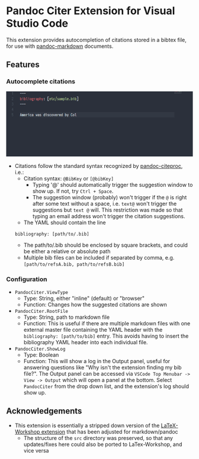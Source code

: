 # Pandoc Citer Extension for Visual Studio Code

This extension provides autocompletion of citations stored in a bibtex file, for use with [pandoc-markdown](https://pandoc.org/) documents. 

## Features

### Autocomplete citations

![Example of citation autocomplete](imgs/exmplCiter.gif)

- Citations follow the standard syntax recognized by [pandoc-citeproc](https://github.com/jgm/pandoc-citeproc), i.e.: 
    - Citation syntax: `@BibKey` or `[@bibKey]`
        + Typing '@' should automatically trigger the suggestion window to show up. If not, try `Ctrl + Space`.
        + The suggestion window (probably) won't trigger if the `@` is right after some text without a space, i.e. `text@` won't trigger the suggestions but `text @` will. This restriction was made so that typing an email address won't trigger the citation suggestions.
    - The YAML should contain the line 
    ```
    bibliography: [path/to/.bib]
    ```
    - The path/to/.bib should be enclosed by square brackets, and could be either a relative or absolute path
    - Multiple bib files can be included if separated by comma, e.g. `[path/to/refsA.bib, path/to/refsB.bib]`

### Configuration

- `PandocCiter.ViewType`
    + Type: String, either "inline" (default) or "browser"
    + Function: Changes how the suggested citations are shown
- `PandocCiter.RootFile`
    + Type: String, path to markdown file
    + Function: This is useful if there are multiple markdown files with one external master file containing the YAML header with the `bibliography: [path/to/bib]` entry. This avoids having to insert the bibliography YAML header into each individual file. 
- `PandocCiter.ShowLog`
    + Type: Boolean
    + Function: This will show a log in the Output panel, useful for answering questions like "Why isn't the extension finding my bib file?". The Output panel can be accessed via `VSCode Top Menubar -> View -> Output` which will open a panel at the bottom. Select `PandocCiter` from the drop down list, and the extension's log should show up.

## Acknowledgements

- This extension is essentially a stripped down version of the [LaTeX-Workshop extension](https://github.com/James-Yu/LaTeX-Workshop) that has been adjusted for markdown/pandoc
    + The structure of the `src` directory was preserved, so that any updates/fixes here could also be ported to LaTex-Workshop, and vice versa

